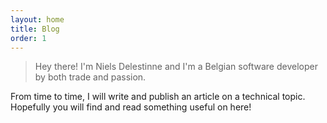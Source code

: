 ```yaml
---
layout: home
title: Blog
order: 1
---
```


> Hey there! I'm Niels Delestinne and I'm a Belgian software developer by both trade and passion. 

From time to time, I will write and publish an article on a technical topic. Hopefully you will find and read something useful on here!

